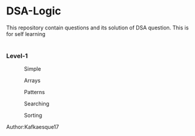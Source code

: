 # DSA-Logic

This repository contain questions and its solution of DSA question. This is for self learning<br>
<br>

<h3>Level-1</h3>
<ol>
<ul><a src="DSA-Logic\Level-1\Simple\simple.md">Simple</a></ul>
<ul><a src="DSA-Logic\Level-1\Arrays\arrays.md">Arrays</a></ul>
<ul><a src="DSA-Logic\Level-1\Patterns\patterns.md">Patterns</a></ul>
<ul><a src="DSA-Logic\Level-1\Searching\searching.md">Searching</a></ul>
<ul><a src="DSA-Logic\Level-1\Sorting\sorting.md">Sorting</a></ul>

</ol>
Author:Kafkaesque17
